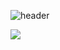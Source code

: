 ![header](https://capsule-render.vercel.app/api?type=waving&color=auto&height=300&section=header&text=I'm%20Subin&fontSize=90&animation=fadeIn)

<img src="https://img.shields.io/badge/Java-007396?style=flat&logo=Java&logoColor=white"/></a>
